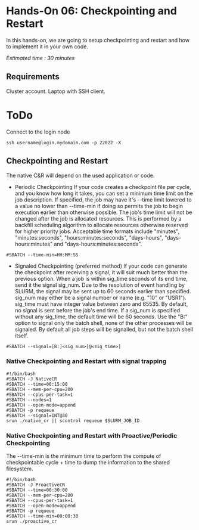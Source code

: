 # Hands-On 06: Checkpointing and Restart
In this hands-on, we are going to setup checkpointing and restart and how to implement it in your own code.

*Estimated time : 30 minutes*

## Requirements
Cluster account.
Laptop with SSH client.

# ToDo
Connect to the login node

```
ssh username@login.mydomain.com -p 22022 -X
```

## Checkpointing and Restart

The native C&R will depend on the used application or code. 
- Periodic Checkpointing
  If your code creates a checkpoint file per cycle, and you know how long it takes, you can set a minimum time limit on the job description. If specified, the job may have it's --time limit lowered to a value no lower than --time-min if doing so permits the job to begin execution earlier than otherwise possible. The job's time limit will not be changed after the job is allocated resources. This is performed by a backfill scheduling algorithm to allocate resources otherwise reserved for higher priority jobs. Acceptable time formats include "minutes", "minutes:seconds", "hours:minutes:seconds", "days-hours", "days-hours:minutes" and "days-hours:minutes:seconds".

```
#SBATCH --time-min=HH:MM:SS
```

- Signaled Checkpointing (preferred method)
  If your code can generate the checkpoint after receiving a signal, it will suit much better than the previous option. When a job is within sig_time seconds of its end time, send it the signal sig_num. Due to the resolution of event handling by SLURM, the signal may be sent up to 60 seconds earlier than specified. sig_num may either be a signal number or name (e.g. "10" or "USR1"). sig_time must have integer value between zero and 65535. By default, no signal is sent before the job's end time. If a sig_num is specified without any sig_time, the default time will be 60 seconds. Use the "B:" option to signal only the batch shell, none of the other processes will be signaled. By default all job steps will be signalled, but not the batch shell itself.

```
#SBATCH --signal=[B:]<sig_num>[@<sig_time>]
```

### Native Checkpointing and Restart with signal trapping

```
#!/bin/bash
#SBATCH -J NativeCR
#SBATCH --time=00:15:00
#SBATCH --mem-per-cpu=200
#SBATCH --cpus-per-task=1
#SBATCH --nodes=1
#SBATCH --open-mode=append
#SBATCH -p requeue
#SBATCH --signal=INT@30
srun ./native_cr || scontrol requeue $SLURM_JOB_ID
```

### Native Checkpointing and Restart with Proactive/Periodic Checkpointing

The --time-min is the minimum time to perform the compute of checkpointable cycle + time to dump the information to the shared filesystem.

```
#!/bin/bash
#SBATCH -J ProactiveCR
#SBATCH --time=00:30:00
#SBATCH --mem-per-cpu=200
#SBATCH --cpus-per-task=1
#SBATCH --open-mode=append
#SBATCH -p requeue
#SBATCH --time-min=00:00:30
srun ./proactive_cr
```


